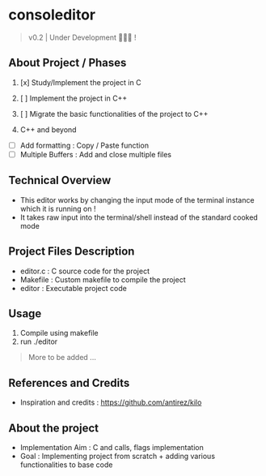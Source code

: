 # consoleditor
> v0.2 | Under Development 🚧👷‍♂️ !

## About Project / Phases

1. [x] Study/Implement the project in C     
2. [ ] Implement the project in C++       
3. [ ] Migrate the basic functionalities of the project to C++

4. C++ and beyond 
  - [ ] Add formatting : Copy / Paste function
  - [ ] Multiple Buffers : Add and close multiple files

## Technical Overview

* This editor works by changing the input mode of the terminal instance which it is running on !
* It takes raw input into the terminal/shell instead of the standard cooked mode  

## Project Files Description

* editor.c : C source code for the project
* Makefile : Custom makefile to compile the project 
* editor : Executable project code 

## Usage

1. Compile using makefile
2. run ./editor
> More to be added ...

## References and Credits

* Inspiration and credits : https://github.com/antirez/kilo 

## About the project

* Implementation Aim : C and calls, flags implementation
* Goal : Implementing project from scratch + adding various functionalities to base code
